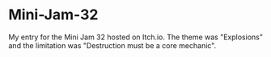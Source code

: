 # Mini-Jam-32
My entry for the Mini Jam 32 hosted on Itch.io. The theme was "Explosions" and the limitation was "Destruction must be a core mechanic".
